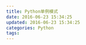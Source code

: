 ```yaml
---
title: Python单例模式
date: 2016-06-23 15:34:25
updated: 2016-06-23 15:34:25
categories: Python
tags:
---
```

